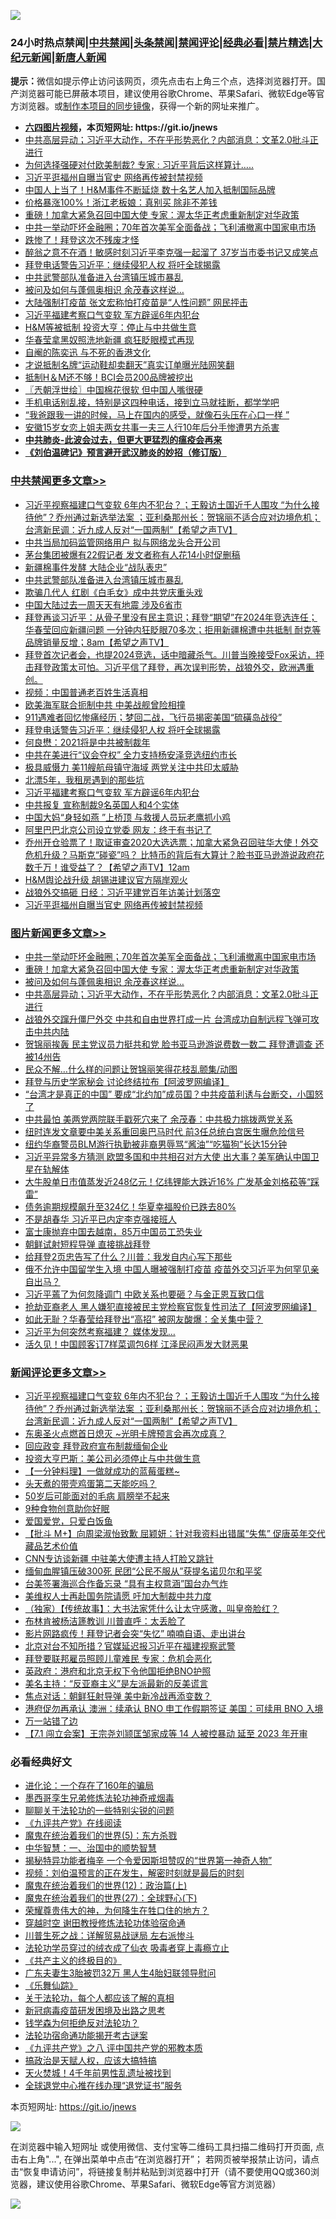 ![](https://raw.githubusercontent.com/fqnews/bnews/master/64photo/fqnews-qr.jpg)

<div id="tt">
<h3>24小时热点禁闻|<a href="#%E4%B8%AD%E5%85%B1%E7%A6%81%E9%97%BB%E6%9B%B4%E5%A4%9A%E6%96%87%E7%AB%A0">中共禁闻</a>|<a href="#%E5%9B%BE%E7%89%87%E6%96%B0%E9%97%BB%E6%9B%B4%E5%A4%9A%E6%96%87%E7%AB%A0">头条禁闻</a>|<a href="#%E6%96%B0%E9%97%BB%E8%AF%84%E8%AE%BA%E6%9B%B4%E5%A4%9A%E6%96%87%E7%AB%A0">禁闻评论|<a href="#%E5%BF%85%E7%9C%8B%E7%BB%8F%E5%85%B8%E5%A5%BD%E6%96%87">经典必看|<a href="/video.md#%E7%A6%81%E7%89%87%E7%B2%BE%E9%80%89">禁片精选</a>|<a href="https://github.com/fqnews/djy/blob/master/gb/nf1351518.md#1">大纪元新闻</a>|<a href="https://github.com/fqnews/ntdtv/blob/master/gb/prog204.md#1">新唐人新闻</a></h3>
<div><b>提示：</b>微信如提示停止访问该网页，须先点击右上角三个点，选择浏览器打开。国产浏览器可能已屏蔽本项目，建议使用谷歌Chrome、苹果Safari、微软Edge等官方浏览器。或<a href="https://github.com/fqnews/bnews/blob/master/%E5%88%B6%E4%BD%9Cgit%E7%A6%81%E9%97%BB%E9%95%9C%E5%83%8F.md">制作本项目的同步镜像</a>，获得一个新的网址来推广。</div>
<ul>
<li><b><a href="http://d1.bdrive.tk/64.mp4" target="_blank">六四图片视频</a>，本页短网址: https://git.io/jnews</b></li>
<li><a href="/topimagenews/20210326/1512893.md">中共高层异动；习近平大动作，不在乎形势恶化？内部消息：文革2.0批斗正进行</a></li>
<li><a href="/cbnews/20210326/1512770.md">为何选择强硬对付欧美制裁? 专家 : 习近平背后这样算计…..</a></li>
<li><a href="/cbnews/20210326/1513031.md">习近平逛福州自曝当官史 网络再传被封禁视频</a></li>
<li><a href="/comments/20210326/1512777.md">中国人上当了！H&M事件不断延烧 数十名艺人加入抵制国际品牌</a></li>
<li><a href="/cnnews/20210326/1513196.md">价格暴涨100%！浙江老板娘：真别买 除非不差钱</a></li>
<li><a href="/topimagenews/20210326/1513091.md">重磅！加拿大紧急召回中国大使 专家：渥太华正考虑重新制定对华政策</a></li>
<li><a href="/topimagenews/20210326/1513273.md">中共一举动吓坏金融圈；70年首次美军全面备战；飞利浦撤离中国家电市场</a></li>
<li><a href="/bannedvideo/20210326/1512819.md">跌惨了！拜登这次不残废才怪</a></li>
<li><a href="/comments/20210326/1513022.md">醉翁之意不在酒！敏感时刻习近平李克强一起溜了 37岁当市委书记又成笑点</a></li>
<li><a href="/cbnews/20210326/1513156.md">拜登电话警告习近平：继续侵犯人权 将吁全球揭露</a></li>
<li><a href="/cbnews/20210326/1513319.md">中共武警部队准备进入台湾镇压城市暴乱</a></li>
<li><a href="/topimagenews/20210326/1512918.md">被问及如何与蓬佩奥相识 余茂春这样说…</a></li>
<li><a href="/cbnews/20210326/1512990.md">大陆强制打疫苗 张文宏称怕打疫苗是“人性问题” 网民抨击</a></li>
<li><a href="/cbnews/20210326/1513072.md">习近平福建考察口气变软 军方辟谣6年内犯台</a></li>
<li><a href="/cnnews/20210326/1513131.md">H&M等被抵制 投资大亨：停止与中共做生意</a></li>
<li><a href="/cnnews/20210326/1512979.md">华春莹拿黑奴照洗地新疆 疯狂眨眼模式再现</a></li>
<li><a href="/comments/20210326/1512758.md">自阉的陈奕迅 与不死的香港文化</a></li>
<li><a href="/cnnews/20210326/1512821.md">才说抵制名牌“运动鞋却卖翻天”真实订单曝光陆网笑翻</a></li>
<li><a href="/cbnews/20210326/1512805.md">抵制H＆M还不够！BCI会员200品牌被挖出</a></li>
<li><a href="/ssgc/20210326/1512832.md">〖兲朝浮世绘〗中国棉花很软 但中国人嘴很硬</a></li>
<li><a href="/lifebaike/20210326/1512957.md">手机电话别乱接，特别是这四种电话，接到立马就挂断，都学学吧</a></li>
<li><a href="/cnnews/20210326/1513116.md">“我爸跟我一讲的时候，马上在国内的感受，就像石头压在心口一样 ”</a></li>
<li><a href="/baitai/20210326/1513289.md">安徽15岁女恋上姐夫两女共事一夫三人行10年后分手惨遭男方杀害</a></li>
<li><b><a href="/comments/20200211/1275071.md" target="_blank">中共肺炎-此波会过去，但更大更猛烈的瘟疫会再来</a></b></li>
<li><b><a href="/comments/20200207/1272816.md" target="_blank">《刘伯温碑记》预言避开武汉肺炎的妙招（修订版）</a></b></li>
</ul>
</div>

<div class="catlist">
<h3><a href="/cbnews/" target="_blank">中共禁闻</a><span><a href="/cbnews/" target="_blank" rel="nofollow">更多文章>></a></span></h3>
<ul>
<li><a href="/comments/20210327/1513477.md" target="_blank">习近平视察福建口气变软  6年内不犯台？；王毅访土国近千人围攻 “为什么接待他”？乔州通过新选举法案 ；亚利桑那州长：贺锦丽不适合应对边境危机；台湾新民调：近九成人反对“一国两制”【希望之声TV】</a></li>
<li><a href="/cbnews/20210327/1513452.md" target="_blank">中共当局加码监管网络用户 拟与网络龙头合开公司</a></li>
<li><a href="/cbnews/20210326/1513423.md" target="_blank">茅台集团被爆有22假记者 发文者称有人花14小时促删稿</a></li>
<li><a href="/cbnews/20210326/1513401.md" target="_blank">新疆棉事件发酵 大陆企业“战队表忠”</a></li>
<li><a href="/cbnews/20210326/1513319.md" target="_blank">中共武警部队准备进入台湾镇压城市暴乱</a></li>
<li><a href="/cbnews/20210326/1513305.md" target="_blank">欺骗几代人 红剧《白毛女》成中共党庆重头戏</a></li>
<li><a href="/cbnews/20210326/1513303.md" target="_blank">中国大陆过去一周天天有地震 涉及6省市</a></li>
<li><a href="/comments/20210326/1513302.md" target="_blank">拜登再谈习近平：从骨子里没有民主意识；拜登“期望”在2024年竞选连任；华春莹回应新疆问题 一分钟内狂眨眼70多次；拒用新疆棉遭中共抵制  耐克等品牌销量反增；8am【希望之声TV】</a></li>
<li><a href="/comments/20210326/1513271.md" target="_blank">拜登首次记者会，也提2024竞选，话中暗藏杀气。川普当晚接受Fox采访，抨击拜登政策太可怕。习近平信了拜登，再次误判形势，战狼外交，欧洲遇重创。</a></li>
<li><a href="/cbnews/20210326/1513154.md" target="_blank">视频：中国普通老百姓生活真相</a></li>
<li><a href="/cbnews/20210326/1513187.md" target="_blank">欧美海军联合扼制中共 中美战舰曾险相撞</a></li>
<li><a href="/comments/20210326/1513180.md" target="_blank">911遇难者回忆惨痛经历；梦回二战，飞行员揭密美国“硫磺岛战役”</a></li>
<li><a href="/cbnews/20210326/1513156.md" target="_blank">拜登电话警告习近平：继续侵犯人权 将吁全球揭露</a></li>
<li><a href="/cbnews/20210326/1513127.md" target="_blank">何良懋：2021将是中共被制裁年</a></li>
<li><a href="/cbnews/20210326/1513101.md" target="_blank">中共在美进行“议会夺权” 全力支持杨安泽竞选纽约市长</a></li>
<li><a href="/cbnews/20210326/1513100.md" target="_blank">极具威慑力 美11艘航母镇守海域 两党关注中共印太威胁</a></li>
<li><a href="/cbnews/20210326/1513078.md" target="_blank">北漂5年，我租房遇到的那些坑</a></li>
<li><a href="/cbnews/20210326/1513072.md" target="_blank">习近平福建考察口气变软 军方辟谣6年内犯台</a></li>
<li><a href="/cbnews/20210326/1513068.md" target="_blank">中共报复 宣称制裁9名英国人和4个实体</a></li>
<li><a href="/cbnews/20210326/1513061.md" target="_blank">中国大妈“身轻如燕 ”上桥顶 与救援人员玩老鹰抓小鸡</a></li>
<li><a href="/cbnews/20210326/1513054.md" target="_blank">阿里巴巴北京公司设立党委 网友：终于有书记了</a></li>
<li><a href="/comments/20210326/1513051.md" target="_blank">乔州开仓验票了！取证审查2020大选选票；加拿大紧急召回驻华大使！外交危机升级？马斯克“碰瓷”吗？ 比特币的背后有大算计？脸书亚马逊游说政府花数千万！谁受益了？【希望之声TV】12am</a></li>
<li><a href="/cbnews/20210326/1513037.md" target="_blank">H&#038;M舆论战升级 胡锡进建议官方隔岸观火</a></li>
<li><a href="/cbnews/20210326/1513036.md" target="_blank">战狼外交搞砸 日经：习近平建党百年访美计划落空</a></li>
<li><a href="/cbnews/20210326/1513031.md" target="_blank">习近平逛福州自曝当官史 网络再传被封禁视频</a></li>

</ul>
</div>
<div class="catlist">
<h3><a href="/topimagenews/" target="_blank">图片新闻</a><span><a href="/topimagenews/" target="_blank" rel="nofollow">更多文章>></a></span></h3>
<ul>
<li><a href="/topimagenews/20210326/1513273.md" target="_blank">中共一举动吓坏金融圈；70年首次美军全面备战；飞利浦撤离中国家电市场</a></li>
<li><a href="/topimagenews/20210326/1513091.md" target="_blank">重磅！加拿大紧急召回中国大使 专家：渥太华正考虑重新制定对华政策</a></li>
<li><a href="/topimagenews/20210326/1512918.md" target="_blank">被问及如何与蓬佩奥相识 余茂春这样说…</a></li>
<li><a href="/topimagenews/20210326/1512893.md" target="_blank">中共高层异动；习近平大动作，不在乎形势恶化？内部消息：文革2.0批斗正进行</a></li>
<li><a href="/topimagenews/20210326/1512892.md" target="_blank">战狼外交蹿升僵尸外交 中共和自由世界打成一片 台湾成功自制远程飞弹可攻击中共内陆</a></li>
<li><a href="/topimagenews/20210326/1512883.md" target="_blank">贺锦丽挨轰 民主党议员力挺共和党 脸书亚马逊游说费数一数二 拜登遭调查 还被14州告</a></li>
<li><a href="/topimagenews/20210326/1512852.md" target="_blank">民众不解…什么样的问题让贺锦丽笑得花枝乱颤集/动图</a></li>
<li><a href="/topimagenews/20210325/1512545.md" target="_blank">拜登与历史学家秘会 讨论终结拉布【阿波罗网编译】</a></li>
<li><a href="/topimagenews/20210325/1512244.md" target="_blank">“台湾才是真正的中国” 要成“北约加”成员国？中共疫苗利诱与台断交，小国怒了</a></li>
<li><a href="/topimagenews/20210325/1512208.md" target="_blank">中共最怕 美两党两院联手戳死穴来了 余茂春：中共极力挑拨两党关系</a></li>
<li><a href="/topimagenews/20210325/1512077.md" target="_blank">纽时连发文章要中美关系重回奥巴马时代 前3任总统白宫医生曝危险信号</a></li>
<li><a href="/topimagenews/20210325/1512027.md" target="_blank">纽约华裔警员BLM游行执勤被非裔男辱骂“酱油”“吃猫狗”长达15分钟</a></li>
<li><a href="/topimagenews/20210324/1511859.md" target="_blank">习近平异常多方猜测 欧盟多国和中共相召对方大使 出大事？美军确认中国卫星在轨解体</a></li>
<li><a href="/topimagenews/20210324/1511599.md" target="_blank">大牛股单日市值蒸发近248亿元！亿纬锂能大跌近16% 广发基金刘格菘等“踩雷”</a></li>
<li><a href="/topimagenews/20210324/1511598.md" target="_blank">债务逾期规模飙升至324亿！华夏幸福股价已跌去80%</a></li>
<li><a href="/topimagenews/20210324/1511521.md" target="_blank">不是胡春华 习近平已内定李克强接班人</a></li>
<li><a href="/topimagenews/20210324/1511503.md" target="_blank">富士康抛弃中国去越南，85万中国员工恐失业</a></li>
<li><a href="/topimagenews/20210324/1511413.md" target="_blank">朝鲜试射短程导弹 直接挑战拜登</a></li>
<li><a href="/topimagenews/20210324/1511250.md" target="_blank">给拜登2页忠告写了什么？川普：我发自内心写下那些</a></li>
<li><a href="/topimagenews/20210323/1511203.md" target="_blank">俄不允许中国留学生入境 中国人曝被强制打疫苗 疫苗外交习近平为何罕见亲自出马？</a></li>
<li><a href="/topimagenews/20210323/1511077.md" target="_blank">习近平蔫了为何忽降调门 中欧关系也要砸？与金正恩互致口信</a></li>
<li><a href="/topimagenews/20210323/1511075.md" target="_blank">抢劫亚裔老人 黑人嫌犯直接被民主党检察官恢复性司法了【阿波罗网编译】</a></li>
<li><a href="/topimagenews/20210323/1510854.md" target="_blank">如此无耻？华春莹给拜登出“高招” 被网友酸爆：全关集中营？</a></li>
<li><a href="/topimagenews/20210323/1510762.md" target="_blank">习近平为何突然考察福建？ 媒体发现…</a></li>
<li><a href="/topimagenews/20210323/1510761.md" target="_blank">活久见！中国顾客订7样菜调包6样 江泽民闷声发大财恶果</a></li>

</ul>
</div>
<div class="catlist">
<h3><a href="/comments/" target="_blank">新闻评论</a><span><a href="/comments/" target="_blank" rel="nofollow">更多文章>></a></span></h3>
<ul>
<li><a href="/comments/20210327/1513477.md" target="_blank">习近平视察福建口气变软  6年内不犯台？；王毅访土国近千人围攻 “为什么接待他”？乔州通过新选举法案 ；亚利桑那州长：贺锦丽不适合应对边境危机；台湾新民调：近九成人反对“一国两制”【希望之声TV】</a></li>
<li><a href="/comments/20210327/1513475.md" target="_blank">东奥圣火点燃首日熄灭 ~光明卡牌预言会再次成真？</a></li>
<li><a href="/comments/20210327/1513461.md" target="_blank">回应政变 拜登政府宣布制裁缅甸企业</a></li>
<li><a href="/comments/20210327/1513460.md" target="_blank">投资大亨巴斯：美公司必须停止与中共做生意</a></li>
<li><a href="/comments/20210327/1513455.md" target="_blank">【一分钟料理】一做就成功的蓝莓蛋糕~</a></li>
<li><a href="/comments/20210327/1513443.md" target="_blank">头天煮的带壳鸡蛋第二天能吃吗？</a></li>
<li><a href="/comments/20210327/1513442.md" target="_blank">50岁后可能面对的毛病 肩膀举不起来</a></li>
<li><a href="/comments/20210327/1513441.md" target="_blank">9种食物创意助你好眠</a></li>
<li><a href="/comments/20210327/1513439.md" target="_blank">爱国爱党，只爱白饭鱼</a></li>
<li><a href="/comments/20210327/1513438.md" target="_blank">【批斗 M+】向周梁淑怡致歉 屈颖妍：针对我资料出错属“失焦” 促唐英年交代藏品艺术价值</a></li>
<li><a href="/comments/20210327/1513434.md" target="_blank">CNN专访谈新疆 中驻美大使遭主持人打脸又跳针</a></li>
<li><a href="/comments/20210327/1513433.md" target="_blank">缅甸血腥镇压破300死 民团“公民不服从”获提名诺贝尔和平奖</a></li>
<li><a href="/comments/20210327/1513430.md" target="_blank">台美签署海巡合作备忘录 “具有主权意涵”国台办气炸</a></li>
<li><a href="/comments/20210326/1513412.md" target="_blank">美维权人士再赴国务院请愿 吁加大制裁中共力度</a></li>
<li><a href="/comments/20210326/1513383.md" target="_blank">（独家）【传统故事】：大书法家凭什么让太守感激，叫皇帝脸红？</a></li>
<li><a href="/comments/20210326/1513382.md" target="_blank">布林肯被杨洁篪教训 川普直呼：太丢脸了</a></li>
<li><a href="/comments/20210326/1513381.md" target="_blank">影片网路疯传！拜登记者会突“失忆” 喃喃自语、走出讲台</a></li>
<li><a href="/comments/20210326/1513378.md" target="_blank">北京对台不知所措？官媒延迟报习近平在福建视察武警</a></li>
<li><a href="/comments/20210326/1513377.md" target="_blank">拜登要联邦雇员照顾儿童难民 专家：危机会恶化</a></li>
<li><a href="/comments/20210326/1513376.md" target="_blank">英政府：港府和北京无权下令他国拒绝BNO护照</a></li>
<li><a href="/comments/20210326/1513355.md" target="_blank">美名主持：“反亚裔主义”是左派最新的反美谎言</a></li>
<li><a href="/comments/20210326/1513354.md" target="_blank">焦点对话：朝鲜狂射导弹 美中新冷战再添变数？</a></li>
<li><a href="/comments/20210326/1513350.md" target="_blank">港府促勿再承认 澳洲：续承认 BNO 申工作假期签证 美国：可续用 BNO 入境</a></li>
<li><a href="/comments/20210326/1513349.md" target="_blank">万一站错了边</a></li>
<li><a href="/comments/20210326/1513348.md" target="_blank">【7.1 闯立会案】王宗尧刘颕匡邹家成等 14 人被控暴动 延至 2023 年开审</a></li>

</ul>
</div>

<div class="catlist">
<h3>必看经典好文</h3>
<ul>
<li><a href="/comments/20200907/1392278.md" target="_blank">进化论：一个存在了160年的骗局</a></li>
<li><a href="/topimagenews/20210214/1487270.md" target="_blank">墨西哥孪生兄弟修炼法轮功神奇戒烟毒</a></li>
<li><a href="/comments/20190417/1114875.md" target="_blank">聊聊关于法轮功的一些特别尖锐的问题</a></li>
<li><a href="/bookonline/20131116/201057.md" target="_blank">《九评共产党》在线阅读</a></li>
<li><a href="/topimagenews/20180524/946967.md" target="_blank">魔鬼在统治着我们的世界(5)：东方杀戮</a></li>
<li><a href="/comments/20200605/1340202.md" target="_blank">中华智慧：一、治国中的顺势智慧</a></li>
<li><a href="/cnnews/20210317/1506463.md" target="_blank">揭秘特异功能者梅辛 一个令爱因斯坦赞叹的“世界第一神奇人物”</a></li>
<li><a href="/comments/20200628/1351782.md" target="_blank">视频：刘伯温预言的正在发生，解密时刻就是最后的时刻</a></li>
<li><a href="/topimagenews/20180601/951286.md" target="_blank">魔鬼在统治着我们的世界(12)：政治篇(上)</a></li>
<li><a href="/comments/20181224/1052333.md" target="_blank">魔鬼在统治着我们的世界(27)：全球野心(下)</a></li>
<li><a href="/comments/20200618/1346830.md" target="_blank">荣耀尊贵伟大的神，为何降生在牲口住的地方？</a></li>
<li><a href="/comments/20200511/1322384.md" target="_blank">穿越时空 谢田教授修炼法轮功体验宿命通</a></li>
<li><a href="/comments/20200908/1392745.md" target="_blank">川普生死之战：详解贸易战谜局 左右派惨斗</a></li>
<li><a href="/comments/20210317/1506773.md" target="_blank">法轮功学员穿过的绒衣成了仙衣 吸毒者穿上毒瘾立止</a></li>
<li><a href="/bookwiki/20171120/858084.md" target="_blank">《共产主义的终极目的》</a></li>
<li><a href="/cbnews/20200611/1343037.md" target="_blank">广东夫妻生3胎被罚32万 黑人生4胎妇联领导慰问</a></li>
<li><a href="/comments/20200527/783191.md" target="_blank">《乐舞仙踪》</a></li>
<li><a href="/topimagenews/20161125/619230.md" target="_blank">关于法轮功，每个人都应该了解的真相</a></li>
<li><a href="/comments/20200917/1029129.md" target="_blank">新冠病毒疫苗研发困境及出路之思考</a></li>
<li><a href="/comments/20210123/1473430.md" target="_blank">钱学森为何拒绝反对法轮功？</a></li>
<li><a href="/tculture/20121025/73079.md" target="_blank">法轮功宿命通功能揭开考古谜案</a></li>
<li><a href="/bookonline/20131116/201047.md" target="_blank">《九评共产党》之八 评中国共产党的邪教本质</a></li>
<li><a href="/comments/20200814/1379994.md" target="_blank">搞政治是天赋人权，应该大搞特搞</a></li>
<li><a href="/ccpdope/20181219/1049286.md" target="_blank">天火焚城！4千年前男性乱遗址被找到</a></li>
<li><a href="/cbnews/20200819/1382346.md" target="_blank">全球退党中心推在线办理“退党证书”服务</a></li>

</ul>
</div>

本页短网址: https://git.io/jnews

![](https://raw.githubusercontent.com/fqnews/bnews/master/64photo/fqnews-qr.jpg)

在浏览器中输入短网址 或使用微信、支付宝等二维码工具扫描二维码打开页面, 点击右上角"...", 在弹出菜单中点击“在浏览器打开”； 若网页被举报禁止访问，请点击“恢复申请访问”，将链接复制并粘贴到浏览器中打开（请不要使用QQ或360浏览器，建议使用谷歌Chrome、苹果Safari、微软Edge等官方浏览器）

![](https://raw.githubusercontent.com/fqnews/bnews/master/64photo/wx.jpg)
